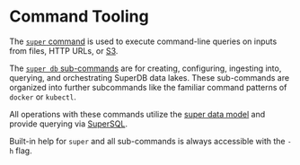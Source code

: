 # Command Tooling

The [`super` command](super.md) is used to execute command-line queries on
inputs from files, HTTP URLs, or [S3](../integrations/amazon-s3.md).

The [`super db` sub-commands](super-db.md) are for creating, configuring, ingesting
into, querying, and orchestrating SuperDB data lakes. These sub-commands are
organized into further subcommands like the familiar command patterns
of `docker` or `kubectl`.

All operations with these commands utilize the [super data model](../formats/README.md)
and provide querying via [SuperSQL](../language/README.md).

Built-in help for `super` and all sub-commands is always accessible with the `-h` flag.
